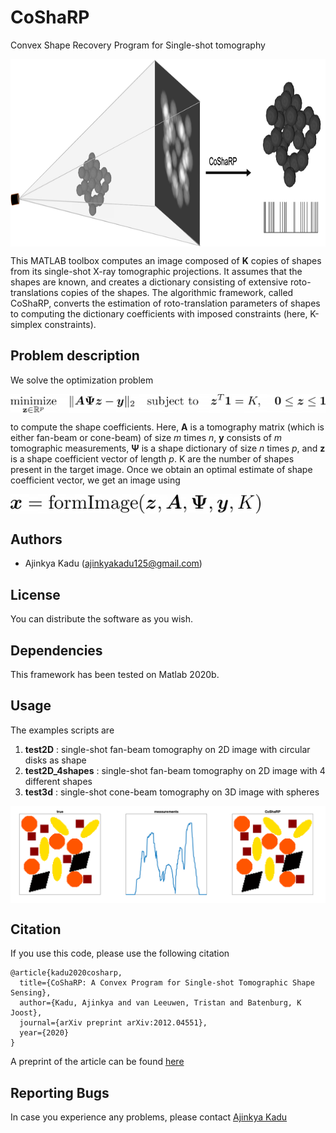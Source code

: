 # CoShaRP
Convex Shape Recovery Program for Single-shot tomography

<p align="center">
<img align="center" width="800" height="300" src="/extras/ex3d.png" >
</p>

This MATLAB toolbox computes an image composed of **K** copies of shapes from its single-shot X-ray tomographic projections. It assumes that the shapes are known, and creates a dictionary consisting of extensive roto-translations copies of the shapes. The algorithmic framework, called CoShaRP, converts the estimation of roto-translation parameters of shapes to computing the dictionary coefficients with imposed constraints (here, K-simplex constraints).

## Problem description  
We solve the optimization problem  

<img src="/extras/equation.png" alt="drawing" width="800" align="center"/>

to compute the shape coefficients. Here, **A** is a tomography matrix (which is either fan-beam or cone-beam) of size *m* times *n*, **y** consists of *m* tomographic measurements, **Ψ** is a shape dictionary of size *n* times *p*, and **z** is a shape coefficient vector of length *p*. K are the number of shapes present in the target image. Once we obtain an optimal estimate of shape coefficient vector, we get an image using  

<img src="/extras/image_form_eq.png" alt="drawing" width="400" align="center"/>


## Authors
* Ajinkya Kadu ([ajinkyakadu125@gmail.com](mailto:ajinkyakadu125@gmail.com))  

## License
You can distribute the software as you wish.

## Dependencies
This framework has been tested on Matlab 2020b.


## Usage  
The examples scripts are  
1. **test2D** : single-shot fan-beam tomography on 2D image with circular disks as shape
2. **test2D_4shapes** : single-shot fan-beam tomography on 2D image with 4 different shapes  
3. **test3d** : single-shot cone-beam tomography on 3D image with spheres  

<img src="/extras/ex_4shapes.png" alt="drawing" width="800" align="center"/>


## Citation  
If you use this code, please use the following citation
```
@article{kadu2020cosharp,
  title={CoShaRP: A Convex Program for Single-shot Tomographic Shape Sensing},
  author={Kadu, Ajinkya and van Leeuwen, Tristan and Batenburg, K Joost},
  journal={arXiv preprint arXiv:2012.04551},
  year={2020}
}
```
A preprint of the article can be found [here](https://arxiv.org/abs/2012.04551)

## Reporting Bugs
In case you experience any problems, please contact [Ajinkya Kadu](mailto:ajinkyakadu125@gmail.com)
